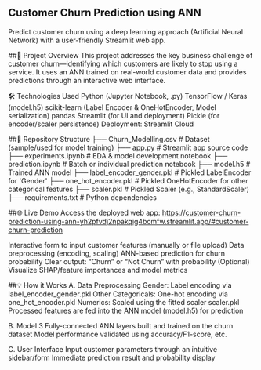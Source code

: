 ## Customer Churn Prediction using ANN
Predict customer churn using a deep learning approach (Artificial Neural Network) with a user-friendly Streamlit web app.

##🚩 Project Overview
This project addresses the key business challenge of customer churn—identifying which customers are likely to stop using a service. It uses an ANN trained on real-world customer data and provides predictions through an interactive web interface.

🛠 Technologies Used
Python (Jupyter Notebook, .py)
TensorFlow / Keras (model.h5)
scikit-learn (Label Encoder & OneHotEncoder, Model serialization)
pandas
Streamlit (for UI and deployment)
Pickle (for encoder/scaler persistence)
Deployment: Streamlit Cloud

##📂 Repository Structure
├── Churn_Modelling.csv        # Dataset (sample/used for model training)
├── app.py                     # Streamlit app source code
├── experiments.ipynb          # EDA & model development notebook
├── prediction.ipynb           # Batch or individual prediction notebook
├── model.h5                   # Trained ANN model
├── label_encoder_gender.pkl   # Pickled LabelEncoder for 'Gender'
├── one_hot_encoder.pkl        # Pickled OneHotEncoder for other categorical features
├── scaler.pkl                 # Pickled Scaler (e.g., StandardScaler)
├── requirements.txt           # Python dependencies

##🌐 Live Demo
Access the deployed web app:
https://customer-churn-prediction-using-ann-yh2pfvdj2npakqig4bcmfw.streamlit.app/#customer-churn-prediction

Interactive form to input customer features (manually or file upload)
Data preprocessing (encoding, scaling)
ANN-based prediction for churn probability
Clear output: “Churn” or “Not Churn” with probability
(Optional) Visualize SHAP/feature importances and model metrics

##💡 How it Works
A. Data Preprocessing
Gender: Label encoding via label_encoder_gender.pkl
Other Categoricals: One-hot encoding via one_hot_encoder.pkl
Numerics: Scaled using the fitted scaler scaler.pkl
Processed features are fed into the ANN model (model.h5) for prediction

B. Model
3 Fully-connected ANN layers built and trained on the churn dataset
Model performance validated using accuracy/F1-score, etc.

C. User Interface
Input customer parameters through an intuitive sidebar/form
Immediate prediction result and probability display
